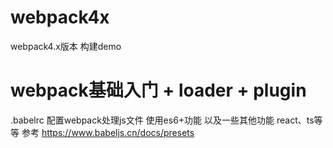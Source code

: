 # webpack4x
webpack4.x版本 构建demo

# webpack基础入门 + loader + plugin

.babelrc  配置webpack处理js文件 使用es6+功能 以及一些其他功能 react、ts等等
参考 https://www.babeljs.cn/docs/presets
